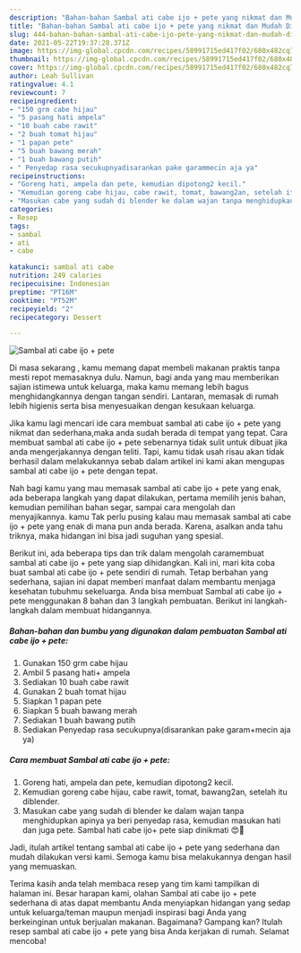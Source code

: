```yaml
---
description: "Bahan-bahan Sambal ati cabe ijo + pete yang nikmat dan Mudah Dibuat"
title: "Bahan-bahan Sambal ati cabe ijo + pete yang nikmat dan Mudah Dibuat"
slug: 444-bahan-bahan-sambal-ati-cabe-ijo-pete-yang-nikmat-dan-mudah-dibuat
date: 2021-05-22T19:37:28.371Z
image: https://img-global.cpcdn.com/recipes/58991715ed417f02/680x482cq70/sambal-ati-cabe-ijo-pete-foto-resep-utama.jpg
thumbnail: https://img-global.cpcdn.com/recipes/58991715ed417f02/680x482cq70/sambal-ati-cabe-ijo-pete-foto-resep-utama.jpg
cover: https://img-global.cpcdn.com/recipes/58991715ed417f02/680x482cq70/sambal-ati-cabe-ijo-pete-foto-resep-utama.jpg
author: Leah Sullivan
ratingvalue: 4.1
reviewcount: 7
recipeingredient:
- "150 grm cabe hijau"
- "5 pasang hati ampela"
- "10 buah cabe rawit"
- "2 buah tomat hijau"
- "1 papan pete"
- "5 buah bawang merah"
- "1 buah bawang putih"
- " Penyedap rasa secukupnyadisarankan pake garammecin aja ya"
recipeinstructions:
- "Goreng hati, ampela dan pete, kemudian dipotong2 kecil."
- "Kemudian goreng cabe hijau, cabe rawit, tomat, bawang2an, setelah itu diblender."
- "Masukan cabe yang sudah di blender ke dalam wajan tanpa menghidupkan apinya ya beri penyedap rasa, kemudian masukan hati dan juga pete. Sambal hati cabe ijo+ pete siap dinikmati 😍🤗"
categories:
- Resep
tags:
- sambal
- ati
- cabe

katakunci: sambal ati cabe 
nutrition: 249 calories
recipecuisine: Indonesian
preptime: "PT16M"
cooktime: "PT52M"
recipeyield: "2"
recipecategory: Dessert

---
```



![Sambal ati cabe ijo + pete](https://img-global.cpcdn.com/recipes/58991715ed417f02/680x482cq70/sambal-ati-cabe-ijo-pete-foto-resep-utama.jpg)

Di masa  sekarang , kamu memang dapat membeli makanan praktis tanpa mesti repot memasaknya dulu. Namun, bagi anda yang mau memberikan sajian istimewa untuk keluarga, maka kamu memang lebih bagus menghidangkannya dengan tangan sendiri. Lantaran, memasak di rumah lebih higienis serta bisa menyesuaikan dengan kesukaan keluarga.

Jika kamu lagi mencari ide cara membuat sambal ati cabe ijo + pete yang nikmat dan sederhana,maka anda sudah berada di tempat yang tepat. Cara membuat sambal ati cabe ijo + pete  sebenarnya tidak sulit untuk dibuat jika anda mengerjakannya dengan teliti. Tapi, kamu tidak usah risau akan tidak berhasil dalam melakukannya 
sebab dalam artikel ini kami akan mengupas sambal ati cabe ijo + pete dengan tepat.  



Nah bagi kamu yang mau memasak sambal ati cabe ijo + pete yang enak, ada beberapa langkah yang dapat dilakukan, pertama memilih jenis bahan, kemudian pemilihan bahan segar, sampai cara mengolah dan menyajikannya. kamu Tak perlu pusing kalau mau memasak sambal ati cabe ijo + pete yang enak di mana pun anda berada. Karena, asalkan anda  tahu triknya, maka hidangan ini bisa jadi suguhan yang spesial.

Berikut ini, ada beberapa tips dan trik dalam mengolah caramembuat sambal ati cabe ijo + pete yang siap dihidangkan. Kali ini, mari kita coba buat sambal ati cabe ijo + pete sendiri di rumah. Tetap berbahan yang sederhana, sajian ini dapat memberi manfaat dalam membantu menjaga kesehatan tubuhmu sekeluarga. Anda bisa membuat Sambal ati cabe ijo + pete menggunakan 8 bahan dan 3 langkah pembuatan. Berikut ini langkah-langkah dalam membuat hidangannya.

<!--inarticleads1-->

##### Bahan-bahan dan bumbu yang digunakan dalam pembuatan Sambal ati cabe ijo + pete:

1. Gunakan 150 grm cabe hijau
1. Ambil 5 pasang hati+ ampela
1. Sediakan 10 buah cabe rawit
1. Gunakan 2 buah tomat hijau
1. Siapkan 1 papan pete
1. Siapkan 5 buah bawang merah
1. Sediakan 1 buah bawang putih
1. Sediakan  Penyedap rasa secukupnya(disarankan pake garam+mecin aja ya)




<!--inarticleads2-->

##### Cara membuat Sambal ati cabe ijo + pete:

1. Goreng hati, ampela dan pete, kemudian dipotong2 kecil.
1. Kemudian goreng cabe hijau, cabe rawit, tomat, bawang2an, setelah itu diblender.
1. Masukan cabe yang sudah di blender ke dalam wajan tanpa menghidupkan apinya ya beri penyedap rasa, kemudian masukan hati dan juga pete. Sambal hati cabe ijo+ pete siap dinikmati 😍🤗




Jadi, itulah artikel tentang  sambal ati cabe ijo + pete  yang sederhana dan mudah dilakukan versi kami. Semoga kamu bisa melakukannya dengan hasil yang memuaskan. 

Terima kasih anda telah membaca resep yang tim kami tampilkan di halaman ini. Besar harapan kami, olahan  Sambal ati cabe ijo + pete sederhana di atas dapat membantu Anda menyiapkan hidangan yang sedap untuk keluarga/teman maupun menjadi inspirasi bagi Anda yang berkeinginan untuk berjualan makanan. Bagaimana? Gampang kan? Itulah resep sambal ati cabe ijo + pete yang bisa Anda kerjakan di rumah. Selamat mencoba!

